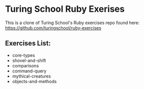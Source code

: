 # Turing School Ruby Exerises

This is a clone of Turing School's Ruby exercises repo found here: https://github.com/turingschool/ruby-exercises

## Exercises List:

* core-types
* shovel-and-shift
* comparisons
* command-query
* mythical-creatures
* objects-and-methods
